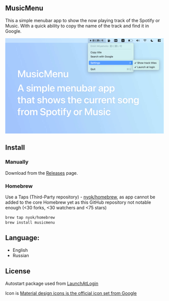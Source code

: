 ## MusicMenu

This a simple menubar app to show the now playing track of the Spotify or Music. With a quick ability to copy the name of the track and find it in Google.

<img src="docs/screenshot.png" alt="Screenshot" width="830">


## Install

### Manually
Download from the [Releases](https://github.com/nyok/MusicMenu/releases) page.

### Homebrew
Use a Taps (Third-Party repository) - [nyok/homebrew](https://github.com/nyok/homebrew-brew), as app cannot be added to the core Homebrew yet as this GitHub repository not notable enough (<30 forks, <30 watchers and <75 stars)
```
brew tap nyok/homebrew
brew install musicmenu
````

## Language: 
- English
- Russian

## License
Autostart package used from [LaunchAtLogin](https://github.com/sindresorhus/LaunchAtLogin)

Icon is [Material design icons is the official icon set from Google](https://github.com/google/material-design-icons/)
